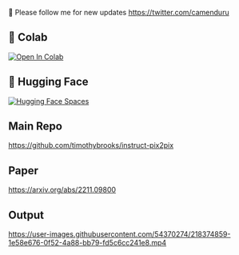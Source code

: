 🐣 Please follow me for new updates https://twitter.com/camenduru

## 🦒 Colab
[![Open In Colab](https://colab.research.google.com/assets/colab-badge.svg)](https://colab.research.google.com/github/camenduru/pix2pix-video-colab/blob/main/pix2pix-video-colab.ipynb)

## 🤗 Hugging Face

[![Hugging Face Spaces](https://img.shields.io/badge/%F0%9F%A4%97%20Hugging%20Face-Spaces-blue)](https://huggingface.co/spaces/fffiloni/Pix2Pix-Video)

## Main Repo
https://github.com/timothybrooks/instruct-pix2pix

## Paper
https://arxiv.org/abs/2211.09800

## Output
https://user-images.githubusercontent.com/54370274/218374859-1e58e676-0f52-4a88-bb79-fd5c6cc241e8.mp4
